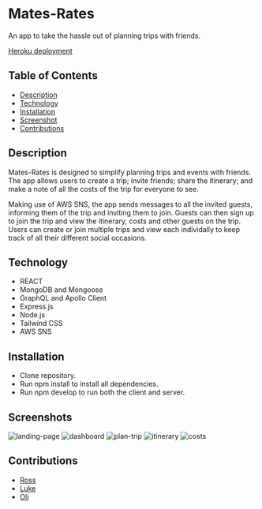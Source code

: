 # Mates-Rates
An app to take the hassle out of planning trips with friends.

[Heroku deployment]()

## Table of Contents
* [Description](#description)
* [Technology](#technology)
* [Installation](#installation)
* [Screenshot](#screenshot)
* [Contributions](#contributions)

## Description
Mates-Rates is designed to simplify planning trips and events with friends. The app allows users to create a trip; invite friends; share the itinerary; and make a note of all the costs of the trip for everyone to see. 

Making use of AWS SNS, the app sends messages to all the invited guests, informing them of the trip and inviting them to join. Guests can then sign up to join the trip and view the itinerary, costs and other guests on the trip. Users can create or join multiple trips and view each individally to keep track of all their different social occasions.

## Technology
* REACT
* MongoDB and Mongoose
* GraphQL and Apollo Client
* Express.js
* Node.js
* Tailwind CSS
* AWS SNS

## Installation 
* Clone repository.
* Run npm install to install all dependencies.
* Run npm develop to run both the client and server.

## Screenshots

![landing-page](docs\images\itinerary.JPG)
![dashboard](docs\images\dashboard.JPG)
![plan-trip](docs\images\planTrip.JPG)
![itinerary](docs\images\itinerary.JPG)
![costs](docs\images\costs.JPG)




## Contributions

* [Ross](https://github.com/Ross-White) 
* [Luke](https://github.com/lukedrogan) 
* [Oli](https://github.com/osaxon)
